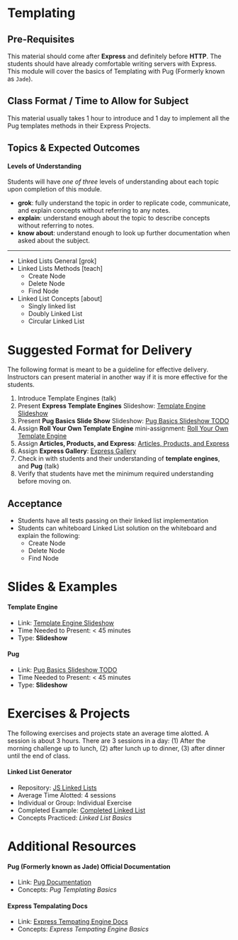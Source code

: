 # Templating

## Pre-Requisites
This material should come after **Express** and definitely before **HTTP**. The students should have already comfortable writing servers with Express. This module will cover the basics of Templating with Pug (Formerly known as `Jade`).

## Class Format / Time to Allow for Subject
This material usually takes 1 hour to introduce and 1 day to implement all the Pug templates methods in their Express Projects.

## Topics & Expected Outcomes

#### Levels of Understanding
Students will have *one of three* levels of understanding about each topic upon completion of this module.
- **grok**: fully understand the topic in order to replicate code, communicate, and explain concepts without referring to any notes.
- **explain**: understand enough about the topic to describe concepts without referring to notes.
- **know about**: understand enough to look up further documentation when asked about the subject.

---

- Linked Lists General [grok]
- Linked Lists Methods [teach]
  - Create Node
  - Delete Node
  - Find Node
- Linked List Concepts [about]
  - Singly linked list
  - Doubly Linked List
  - Circular Linked List

# Suggested Format for Delivery
The following format is meant to be a guideline for effective delivery. Instructors can present material in another way if it is more effective for the students.

1. Introduce Template Engines (talk)
1. Present **Express Template Engines** Slideshow: [Template Engine Slideshow](http://slides.com/joecarlson/templating#/)
1. Present **Pug Basics Slide Show** Slideshow: [Pug Basics Slideshow TODO](http://TODO)
1. Assign **Roll Your Own Template Engine** mini-assignment: [Roll Your Own Template Engine](TODO.com)
1. Assign **Articles, Products, and Express**: [Articles, Products, and Express](https://github.com/devleague/articles-products-and-express)
1. Assign **Express Gallery**: [Express Gallery](https://github.com/devleague/express-gallery)
1. Check in with students and their understanding of **template engines**, and **Pug** (talk)
1. Verify that students have met the minimum required understanding before moving on.

## Acceptance
- Students have all tests passing on their linked list implementation
- Students can whiteboard Linked List solution on the whiteboard and explain the following:
  - Create Node
  - Delete Node
  - Find Node

# Slides & Examples

#### Template Engine
- Link: [Template Engine Slideshow](http://slides.com/joecarlson/templating#/)
- Time Needed to Present: < 45 minutes
- Type: **Slideshow**

#### Pug
- Link: [Pug Basics Slideshow TODO](http://TODO)
- Time Needed to Present: < 45 minutes
- Type: **Slideshow**

# Exercises & Projects
The following exercises and projects state an average time alotted. A session is about 3 hours. There are 3 sessions in a day: (1) After the morning challenge up to lunch, (2) after lunch up to dinner, (3) after dinner until the end of class.

#### Linked List Generator
- Repository: [JS Linked Lists](https://github.com/devleague/js-linked-list)
- Average Time Alotted: 4 sessions
- Individual or Group: Individual Exercise
- Completed Example: [Completed Linked List](https://github.com/JoeKarlsson1/data-structures/blob/master/linked-list/linkedList.js)
- Concepts Practiced: *Linked List Basics*

# Additional Resources

#### Pug (Formerly known as Jade) Official Documentation
- Link: [Pug Documentation](http://jade-lang.com/)
- Concepts: *Pug Templating Basics*

#### Express Tempalating Docs
- Link: [Express Tempating Engine Docs](http://expressjs.com/en/advanced/developing-template-engines.html)
- Concepts: *Express Tempating Engine Basics*